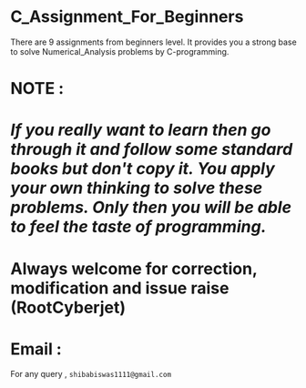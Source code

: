 # C_Assignment_For_Beginners
There are 9 assignments from beginners level. It provides you a strong base to solve Numerical_Analysis problems by C-programming.

# NOTE :
# _If you really want to learn then go through it and follow some standard books but don't copy it. You apply your own thinking to solve these problems. Only then you will be able to feel the taste of programming._

# Always welcome for correction, modification and issue raise (RootCyberjet)

# Email :
For any query , `shibabiswas1111@gmail.com`
